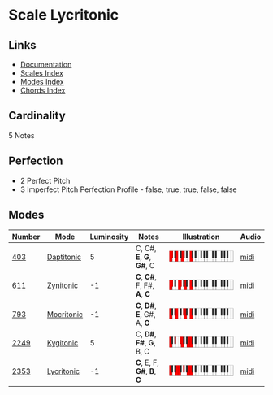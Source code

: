 # Scale Lycritonic

## Links

- [Documentation](README.md)
- [Scales Index](Scales.md)
- [Modes Index](Modes.md)
- [Chords Index](Chords.md)

## Cardinality

5 Notes

## Perfection

- 2 Perfect Pitch
- 3 Imperfect Pitch
Perfection Profile - false, true, true, false, false

## Modes

| Number | Mode | Luminosity | Notes | Illustration | Audio |
|--------|------|------------|-------|--------------|-------|
| [403](https://ianring.com/musictheory/scales/403) | [Daptitonic](ModeDaptitonic.md) | 5 | C, C#, **E**, **G**, **G#**, C | ![CNaturalDaptitonic](ModeCNaturalDaptitonic.png) | [midi](https://github.com/edipermadi/music/blob/main/docs/ModeCNaturalDaptitonic.mid?raw=true) | 
| [611](https://ianring.com/musictheory/scales/611) | [Zynitonic](ModeZynitonic.md) | -1 | **C**, **C#**, F, F#, **A**, **C** | ![CNaturalZynitonic](ModeCNaturalZynitonic.png) | [midi](https://github.com/edipermadi/music/blob/main/docs/ModeCNaturalZynitonic.mid?raw=true) | 
| [793](https://ianring.com/musictheory/scales/793) | [Mocritonic](ModeMocritonic.md) | -1 | **C**, **D#**, **E**, G#, A, **C** | ![CNaturalMocritonic](ModeCNaturalMocritonic.png) | [midi](https://github.com/edipermadi/music/blob/main/docs/ModeCNaturalMocritonic.mid?raw=true) | 
| [2249](https://ianring.com/musictheory/scales/2249) | [Kygitonic](ModeKygitonic.md) | 5 | C, **D#**, **F#**, **G**, B, C | ![CNaturalKygitonic](ModeCNaturalKygitonic.png) | [midi](https://github.com/edipermadi/music/blob/main/docs/ModeCNaturalKygitonic.mid?raw=true) | 
| [2353](https://ianring.com/musictheory/scales/2353) | [Lycritonic](ModeLycritonic.md) | -1 | **C**, E, F, **G#**, **B**, **C** | ![CNaturalLycritonic](ModeCNaturalLycritonic.png) | [midi](https://github.com/edipermadi/music/blob/main/docs/ModeCNaturalLycritonic.mid?raw=true) | 
